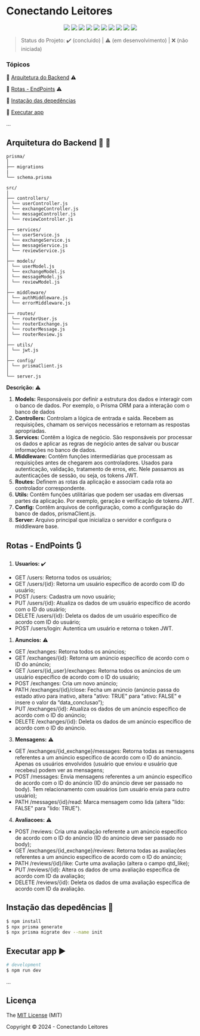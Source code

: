 <h1>Conectando Leitores</h1> 

<p align="center">
  <img src="http://img.shields.io/static/v1?label=javascript&message=ES6&color=f7df1e&style=for-the-badge&logo=javascript"/>
  <img src="http://img.shields.io/static/v1?label=Node&message=20.10.0&color=5fa04e&style=for-the-badge&logo=nodedotjs"/>
  <img src="http://img.shields.io/static/v1?label=Draw.io&message=24.6.4&color=f08705&style=for-the-badge&logo=diagramsdotnet"/>
  <img src="http://img.shields.io/static/v1?label=PostgreSQL&message=16&color=4169e1&style=for-the-badge&logo=postgresql&logoColor=f5f5f5"/>
  <img src="http://img.shields.io/static/v1?label=Prisma&message=5.16.2&color=2d3748&style=for-the-badge&logo=prisma"/>
  <img src="http://img.shields.io/static/v1?label=Insomnia&message=9.3.2&color=4000bf&style=for-the-badge&logo=insomnia"/>
  <img src="http://img.shields.io/static/v1?label=Git&message=2.45.2&color=f05032&style=for-the-badge&logo=git"/>
  <img src="http://img.shields.io/static/v1?label=GitHub&message=2024&color=181717&style=for-the-badge&logo=github"/>
  <img src="http://img.shields.io/static/v1?label=STATUS&message=EM%20DESENVOLVIMENTO&color=yellow&style=for-the-badge"/>
  <img src="http://img.shields.io/static/v1?label=License&message=MIT&color=green&style=for-the-badge"/>
</p>

> Status do Projeto: :heavy_check_mark: (concluido) | :warning: (em desenvolvimento) | :x: (não iniciada)

### Tópicos 

:small_blue_diamond: [Arquitetura do Backend](#arquitetura-do-backend-triangular_ruler-straight_ruler) :warning:

:small_blue_diamond: [Rotas - EndPoints](#Rotas---EndPoints-arrows_clockwise) :warning:

:small_blue_diamond: [Instação das depedências](#instação-das-depedências-arrow_down_small) 

:small_blue_diamond: [Executar app](#executar-app-arrow_forward) 

... 

## Arquitetura do Backend :triangular_ruler: :straight_ruler:

```plaintext
prisma/
│
├── migrations
|
└── schema.prisma

src/
│
├── controllers/
│ └── userController.js
│ └── exchangeController.js
│ └── messageController.js
│ └── reviewController.js
│
├── services/
│ └── userService.js
│ └── exchangeService.js
│ └── messageService.js
│ └── reviewService.js
│
├── models/
│ └── userModel.js
│ └── exchangeModel.js
│ └── messageModel.js
│ └── reviewModel.js
│
├── middleware/
│ └── authMiddleware.js
│ └── errorMiddleware.js
│
├── routes/
│ └── routerUser.js
│ └── routerExchange.js
│ └── routerMessage.js
│ └── routerReview.js
│
├── utils/
│ └── jwt.js
│
├── config/
│ └── prismaClient.js
│
└── server.js
```


**Descrição:** :warning:

1. **Models:** Responsáveis por definir a estrutura dos dados e interagir com o banco de dados. Por exemplo,  o Prisma ORM para a interação com o banco de dados
2. **Controllers:** Controlam a lógica de entrada e saída. Recebem as requisições, chamam os serviços necessários e retornam as respostas apropriadas.
3. **Services:** Contêm a lógica de negócio. São responsáveis por processar os dados e aplicar as regras de negócio antes de salvar ou buscar informações no banco de dados.
4. **Middleware:** Contêm funções intermediárias que processam as requisições antes de chegarem aos controladores. Usados para autenticação, validação, tratamento de erros, etc. Nele passamos as autenticações de sessão, ou seja, os tokens JWT.
5. **Routes:** Definem as rotas da aplicação e associam cada rota ao controlador correspondente.
6. **Utils:** Contêm funções utilitárias que podem ser usadas em diversas partes da aplicação. Por exemplo, geração e verificação de tokens JWT.
7. **Config:** Contêm arquivos de configuração, como a configuração do banco de dados, prismaClient.js.
8. **Server:** Arquivo principal que inicializa o servidor e configura o middleware base.



## Rotas - EndPoints :arrows_clockwise:

1. **Usuarios:** :heavy_check_mark:
  -	GET /users: Retorna todos os usuários;
  -	GET /users/{id}: Retorna um usuário específico de acordo com ID do usuário;
  -	POST /users: Cadastra um novo usuário;
  -	PUT /users/{id}: Atualiza os dados de um usuário específico de acordo com o ID do usuário;
  -	DELETE /users/{id}: Deleta os dados de um usuário específico de acordo com ID do usuário;
  - POST /users/login: Autentica um usuário e retorna o token JWT.


1. **Anuncios:** :warning:
  -	GET /exchanges: Retorna todos os anúncios;
  -	GET /exchanges/{id}: Retorna um anúncio específico de acordo com o ID do anúncio;
  -	GET /users/{id_user}/exchanges: Retorna todos os anúncios de um usuário específico de acordo com o ID do usuário; 
  -	POST /exchanges: Cria um novo anúncio;
  -	PATH /exchanges/{id}/close: Fecha um anúncio (anúncio passa do estado ativo para inativo, altera "ativo: TRUE" para "ativo: FALSE" e insere o valor da “data_conclusao”);
  -	PUT /exchanges/{id}: Atualiza os dados de um anúncio específico de acordo com o ID do anúncio;
  -	DELETE /exchanges/{id}: Deleta os dados de um anúncio específico de acordo com o ID do anúncio.



3. **Mensagens:** :warning:
  -	GET /exchanges/{id_exchange}/messages: Retorna todas as mensagens referentes a um anúncio específico de acordo com o ID do anúncio. Apenas os usuários envolvidos (usuário que enviou e usuário que recebeu) podem ver as mensagens;
  -	POST /messages: Envia mensagens referentes a um anúncio específico de acordo com o ID do anúncio (ID do anúncio deve ser passado no body). Tem relacionamento com usuários (um usuário envia para outro usuário);
  -	PATH /messages/{id}/read: Marca mensagem como lida (altera "lido: FALSE" para "lido: TRUE").


4. **Avaliacoes:** :warning:
  -	POST /reviews: Cria uma avaliação referente a um anúncio específico de acordo com o ID do anúncio (ID do anúncio deve ser passado no body);
  -	GET /exchanges/{id_exchange}/reviews: Retorna todas as avaliações referentes a um anúncio específico de acordo com o ID do anúncio;
  -	PATH /reviews/{id}/like: Curte uma avaliação (altera o campo qtd_like);
  -	PUT /reviews/{id}: Altera os dados de uma avaliação específica de acordo com ID da avaliação;
  -	DELETE /reviews/{id}: Deleta os dados de uma avaliação específica de acordo com ID da avaliação.


## Instação das depedências :arrow_down_small:

```bash
$ npm install
$ npx prisma generate
$ npx prisma migrate dev --name init

```

## Executar app :arrow_forward:

```bash
# development
$ npm run dev
```
... 

## Licença 

The [MIT License]() (MIT)

Copyright :copyright: 2024 - Conectando Leitores
